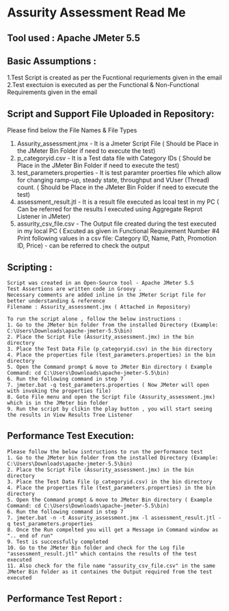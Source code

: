 # Assurity Assessment Read Me

Tool used : Apache JMeter 5.5
---------

Basic Assumptions :
-----------------  
  1.Test Script is created as per the Fucntional requriements given in the email
  2.Test exectuion is executed as per the Functional & Non-Functional Requirements given in the email
             

Script and Support File Uploaded in Repository:
----------------------------------------------
   Please find below the File Names & File Types
  
   1. Assurity_assessment.jmx - It is a Jmeter Script File ( Should be Place in the JMeter Bin Folder if need to execute the test)
   2. p_categoryid.csv - It is a Test data file with Category IDs ( Should be Place in the JMeter Bin Folder if need to execute the test)
   3. test_parameters.properties - It is test paramter proerties file which allow for changing ramp-up, steady state, throughput and VUser (Thread) count. ( Should be Place in the JMeter Bin Folder if need to execute the test)    
   4. assessment_result.jtl - It is a result file executed as lcoal test in my PC ( Can be referred for the results I executed using Aggregate Reprot Listener in JMeter)
   5. assurity_csv_file.csv - The Output file created during the test executed in my local PC ( Excuted as given in Functional Requirement Number #4 Print following values in a csv file: Category ID, Name, Path, Promotion ID, Price) - can be referred to check the output 
   
 Scripting :
 ---------
    Script was created in an Open-Source tool - Apache JMeter 5.5
    Test Assertions are written code in Groovy .
    Necessary comments are added inline in the JMeter Script file for better understanding & reference
    Filename : Assurity_assessment.jmx ( Attached in Repository)
   
    To run the script alone , follow the below instructions :
    1. Go to the JMeter bin folder from the installed Directory (Example: C:\Users\Downloads\apache-jmeter-5.5\bin)
    2. Place the Script File (Assurity_assessment.jmx) in the bin directory
    3. Place the Test Data File (p_categoryid.csv) in the bin directory
    4. Place the properties file (test_parameters.properties) in the bin directory
    5. Open the Command prompt & move to JMeter Bin directory ( Example Command: cd C:\Users\Downloads\apache-jmeter-5.5\bin)
    6. Run the following command in step 7
    7. jmeter.bat -q test_parameters.properties ( Now JMeter will open with invoking the properties file)
    8. Goto File menu and open the Script file (Assurity_assessment.jmx) which is in the JMeter bin folder
    9. Run the script by clikin the play button , you will start seeing the results in View Results Tree Listener 
   
 Performance Test Execution:
 --------------------------
    Please follow the below isntructions to run the performance test
    1. Go to the JMeter bin folder from the installed Directory (Example: C:\Users\Downloads\apache-jmeter-5.5\bin)
    2. Place the Script File (Assurity_assessment.jmx) in the bin directory
    3. Place the Test Data File (p_categoryid.csv) in the bin directory
    4. Place the properties file (test_parameters.properties) in the bin directory
    5. Open the Command prompt & move to JMeter Bin directory ( Example Command: cd C:\Users\Downloads\apache-jmeter-5.5\bin)
    6. Run the following command in step 7
    7. jmeter.bat -n -t Assurity_assessment.jmx -l assessment_result.jtl -q test_parameters.properties
    8. Once the Run compelted you will get a Message in Command window as ".. end of run"
    9. Test is successfully completed
    10. Go to the JMeter Bin folder and check for the Log file "assessment_result.jtl" which contains the results of the test executed
    11. Also check for the file name "assurity_csv_file.csv" in the same JMeter Bin folder as it containes the Output required from the test executed
    
  Performance Test Report :
  -------------------------
